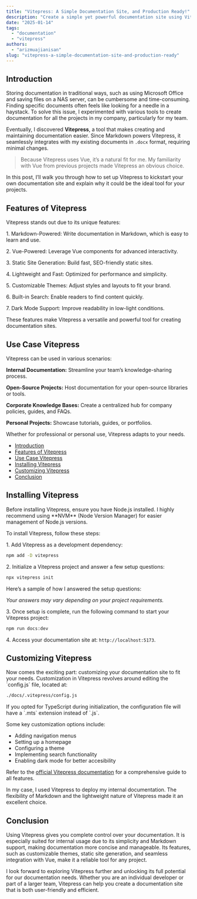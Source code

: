 ```yaml
---
title: "Vitepress: A Simple Documentation Site, and Production Ready!"
description: "Create a simple yet powerful documentation site using Vitepress"
date: "2025-01-14"
tags: 
  - "documentation"
  - "vitepress"
authors:
  - "arizmuajianisan"
slug: "vitepress-a-simple-documentation-site-and-production-ready"
---
```


## Introduction

Storing documentation in traditional ways, such as using Microsoft Office and saving files on a NAS server, can be cumbersome and time-consuming. Finding specific documents often feels like looking for a needle in a haystack. To solve this issue, I experimented with various tools to create documentation for all the projects in my company, particularly for my team.

Eventually, I discovered **Vitepress**, a tool that makes creating and maintaining documentation easier. Since Markdown powers Vitepress, it seamlessly integrates with my existing documents in `.docx` format, requiring minimal changes.

> Because Vitepress uses Vue, it’s a natural fit for me. My familiarity with Vue from previous projects made Vitepress an obvious choice.

In this post, I’ll walk you through how to set up Vitepress to kickstart your own documentation site and explain why it could be the ideal tool for your projects.

## Features of Vitepress

Vitepress stands out due to its unique features:

1\. Markdown-Powered: Write documentation in Markdown, which is easy to learn and use.

2\. Vue-Powered: Leverage Vue components for advanced interactivity.

3\. Static Site Generation: Build fast, SEO-friendly static sites.

4\. Lightweight and Fast: Optimized for performance and simplicity.

5\. Customizable Themes: Adjust styles and layouts to fit your brand.

6\. Built-in Search: Enable readers to find content quickly.

7\. Dark Mode Support: Improve readability in low-light conditions.

These features make Vitepress a versatile and powerful tool for creating documentation sites.

## Use Case Vitepress

Vitepress can be used in various scenarios:

**Internal Documentation:** Streamline your team’s knowledge-sharing process.

**Open-Source Projects:** Host documentation for your open-source libraries or tools.

**Corporate Knowledge Bases:** Create a centralized hub for company policies, guides, and FAQs.

**Personal Projects:** Showcase tutorials, guides, or portfolios.

Whether for professional or personal use, Vitepress adapts to your needs.

- [Introduction](#introduction)
- [Features of Vitepress](#features-of-vitepress)
- [Use Case Vitepress](#use-case-vitepress)
- [Installing Vitepress](#installing-vitepress)
- [Customizing Vitepress](#customizing-vitepress)
- [Conclusion](#conclusion)

## Installing Vitepress

Before installing Vitepress, ensure you have Node.js installed. I highly recommend using \*\*NVM\*\* (Node Version Manager) for easier management of Node.js versions.

To install Vitepress, follow these steps:

1\. Add Vitepress as a development dependency:

```bash
npm add -D vitepress
```

2\. Initialize a Vitepress project and answer a few setup questions:

```bash
npx vitepress init
```

Here’s a sample of how I answered the setup questions:


_Your answers may vary depending on your project requirements._

3\. Once setup is complete, run the following command to start your Vitepress project:

```bash
npm run docs:dev
```

4\. Access your documentation site at: `http://localhost:5173`.


## Customizing Vitepress

Now comes the exciting part: customizing your documentation site to fit your needs. Customization in Vitepress revolves around editing the \`config.js\` file, located at:

```bash
./docs/.vitepress/config.js
```

If you opted for TypeScript during initialization, the configuration file will have a \`.mts\` extension instead of \`.js\`.

Some key customization options include:

- Adding navigation menus
- Setting up a homepage
- Configuring a theme
- Implementing search functionality
- Enabling dark mode for better accesibility

Refer to the [official Vitepress documentation](https://vitepress.dev) for a comprehensive guide to all features.

In my case, I used Vitepress to deploy my internal documentation. The flexibility of Markdown and the lightweight nature of Vitepress made it an excellent choice.


## Conclusion

Using Vitepress gives you complete control over your documentation. It is especially suited for internal usage due to its simplicity and Markdown support, making documentation more concise and manageable. Its features, such as customizable themes, static site generation, and seamless integration with Vue, make it a reliable tool for any project.

I look forward to exploring Vitepress further and unlocking its full potential for our documentation needs. Whether you are an individual developer or part of a larger team, Vitepress can help you create a documentation site that is both user-friendly and efficient.
